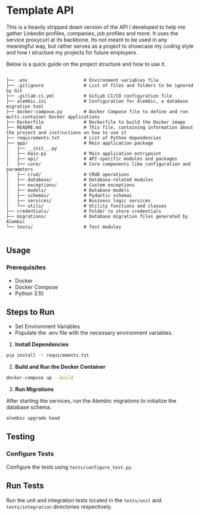 # Template API

This is a heavily stripped down version of the API I developed to help me gather Linkedin profiles, companies, job profiles and more.
It uses the service proxycurl at its backbone. Its not meant to be used in any meaningful way, but rather serves as a project to showcase my
coding style and how I structure my projects for future employers.

Below is a quick guide on the project structure and how to use it.

```plaintext

├── .env                     # Environment variables file
├── .gitignore               # List of files and folders to be ignored by Git
├── .gitlab-ci.yml           # GitLab CI/CD configuration file
├── alembic.ini              # Configuration for Alembic, a database migration tool
├── docker-compose.py        # Docker Compose file to define and run multi-container Docker applications
├── Dockerfile               # Dockerfile to build the Docker image
├── README.md                # This file, containing information about the project and instructions on how to use it
├── requirements.txt         # List of Python dependencies
├── app/                     # Main application package
│   ├── __init__.py          
│   ├── main.py              # Main application entrypoint
│   ├── api/                 # API-specific modules and packages
│   ├── core/                # Core components like configuration and parameters
│   ├── crud/                # CRUD operations
│   ├── database/            # Database-related modules
│   ├── exceptions/          # Custom exceptions
│   ├── models/              # Database models
│   ├── schemas/             # Pydantic schemas
│   ├── services/            # Business logic services
│   └── utils/               # Utility functions and classes
├── credentials/             # Folder to store credentials
├── migrations/              # Database migration files generated by Alembic
└── tests/                   # Test modules


```


## Usage
### Prerequisites
- Docker
- Docker Compose
- Python 3.10

## Steps to Run
- Set Environment Variables
- Populate the .env file with the necessary environment variables.

1. **Install Dependencies**

```sh
pip install -r requirements.txt
```
2. **Build and Run the Docker Container**

```sh
docker-compose up --build
```

3. **Run Migrations**

After starting the services, run the Alembic migrations to initialize the database schema.

```sh
alembic upgrade head
```

## Testing
### Configure Tests

Configure the tests using ``tests/configure_test.py``.

## Run Tests

Run the unit and integration tests located in the ``tests/unit`` and ``tests/integration`` directories respectively.
